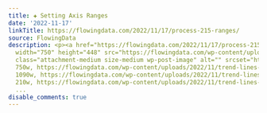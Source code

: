 ```yaml
---
title: ✚ Setting Axis Ranges
date: '2022-11-17'
linkTitle: https://flowingdata.com/2022/11/17/process-215-ranges/
source: FlowingData
description: <p><a href="https://flowingdata.com/2022/11/17/process-215-ranges/"><img
  width="750" height="448" src="https://flowingdata.com/wp-content/uploads/2022/11/trend-lines-featured-750x448.png"
  class="attachment-medium size-medium wp-post-image" alt="" srcset="https://flowingdata.com/wp-content/uploads/2022/11/trend-lines-featured-750x448.png
  750w, https://flowingdata.com/wp-content/uploads/2022/11/trend-lines-featured-1090x651.png
  1090w, https://flowingdata.com/wp-content/uploads/2022/11/trend-lines-featured-210x125.png
  210w, https://flowingdata.com/wp-content/uploads/2022/11/trend-lines-featured-7
  ...
disable_comments: true
---
```

<p><a href="https://flowingdata.com/2022/11/17/process-215-ranges/"><img width="750" height="448" src="https://flowingdata.com/wp-content/uploads/2022/11/trend-lines-featured-750x448.png" class="attachment-medium size-medium wp-post-image" alt="" srcset="https://flowingdata.com/wp-content/uploads/2022/11/trend-lines-featured-750x448.png 750w, https://flowingdata.com/wp-content/uploads/2022/11/trend-lines-featured-1090x651.png 1090w, https://flowingdata.com/wp-content/uploads/2022/11/trend-lines-featured-210x125.png 210w, https://flowingdata.com/wp-content/uploads/2022/11/trend-lines-featured-7 ...